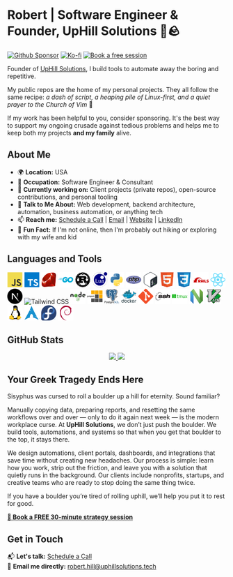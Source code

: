 # Robert | Software Engineer & Founder, UpHill Solutions 🤜🪨
[![Github Sponsor](https://img.shields.io/badge/GitHub%20Sponsor-❤️-steelblue?logo=github&style=for-the-badge)](https://github.com/sponsors/uhs-robert) 
[![Ko-fi](https://img.shields.io/badge/ko--fi-buy%20me%20a%20coffee-darkolivegreen?logo=ko-fi&logoColor=white&style=for-the-badge)](https://ko-fi.com/uphillsolutions)
[![Book a free session](https://img.shields.io/badge/📆%20Book%20a%20Session-Free%2030%20Minutes-indianred?style=for-the-badge)](https://uphillsolutions.tech/contact-us/)


Founder of [UpHill Solutions](https://uphillsolutions.tech), I build tools to automate away the boring and repetitive.

My public repos are the home of my personal projects. They all follow the same recipe: _a dash of script, a heaping pile of Linux-first, and a quiet prayer to the Church of Vim_ 🙏

If my work has been helpful to you, consider sponsoring. It's the best way to support my ongoing crusade against tedious problems and helps me to keep both my projects **and my family** alive.

## About Me

- 🌍 **Location:** USA
- 💼 **Occupation:** Software Engineer & Consultant
- 🔭 **Currently working on:** Client projects (private repos), open-source contributions, and personal tooling
- 🧠 **Talk to Me About:** Web development, backend architecture, automation, business automation, or anything tech  
- 📫 **Reach me:** [Schedule a Call](https://uphillsolutions.tech/contact-us/) | [Email](mailto:robert.hill@uphillsolutions.tech) | [Website](https://uphillsolutions.tech) | [LinkedIn](https://www.linkedin.com/in/robert-hill-a6a189125/)
- 🥾 **Fun Fact:** If I'm not online, then I'm probably out hiking or exploring with my wife and kid
  
## Languages and Tools

<p align="left">
  <!-- Core Languages -->
  <img src="https://raw.githubusercontent.com/devicons/devicon/master/icons/javascript/javascript-original.svg" alt="JavaScript" width="35" height="35"/>
  <img src="https://raw.githubusercontent.com/devicons/devicon/master/icons/typescript/typescript-original.svg" alt="TypeScript" width="35" height="35"/>
  <img src="https://raw.githubusercontent.com/devicons/devicon/master/icons/ruby/ruby-original.svg" alt="Ruby" width="35" height="35"/>
  <img src="https://raw.githubusercontent.com/devicons/devicon/master/icons/go/go-original-wordmark.svg" alt="Go" width="35" height="35"/>
  <img src="https://raw.githubusercontent.com/devicons/devicon/master/icons/rust/rust-original.svg" alt="Rust" width="35" height="35"/>
  <img src="https://raw.githubusercontent.com/devicons/devicon/master/icons/lua/lua-original.svg" alt="Lua" width="35" height="35"/>
  <img src="https://raw.githubusercontent.com/devicons/devicon/master/icons/python/python-original.svg" alt="Python" width="35" height="35"/>
  <img src="https://raw.githubusercontent.com/devicons/devicon/master/icons/php/php-original.svg" alt="PHP" width="35" height="35"/>
  <img src="https://raw.githubusercontent.com/devicons/devicon/master/icons/bash/bash-original.svg" alt="Shell" width="35" height="35"/>

  <!-- Web & Frontend -->
  <img src="https://raw.githubusercontent.com/devicons/devicon/master/icons/html5/html5-original.svg" alt="HTML5" width="35" height="35"/>
  <img src="https://raw.githubusercontent.com/devicons/devicon/master/icons/css3/css3-original.svg" alt="CSS3" width="35" height="35"/>
  <img src="https://raw.githubusercontent.com/devicons/devicon/master/icons/rails/rails-plain-wordmark.svg" alt="RubyRails" width="35" height="35"/>
  <img src="https://raw.githubusercontent.com/devicons/devicon/master/icons/react/react-original.svg" alt="React" width="35" height="35"/>
  <img src="https://raw.githubusercontent.com/devicons/devicon/master/icons/nextjs/nextjs-original.svg" alt="Nextjs" width="35" height="35"/>
  <img src="https://www.vectorlogo.zone/logos/tailwindcss/tailwindcss-icon.svg" alt="Tailwind CSS" width="35" height="35"/>
  <img src="https://raw.githubusercontent.com/devicons/devicon/master/icons/nodejs/nodejs-original-wordmark.svg" alt="Node.js" width="35" height="35"/>
  <img src="https://raw.githubusercontent.com/devicons/devicon/master/icons/pnpm/pnpm-original-wordmark.svg" alt="pnpm" width="35" height="35"/>

  <!-- Development Tools -->
  <img src="https://raw.githubusercontent.com/devicons/devicon/master/icons/postgresql/postgresql-original-wordmark.svg" alt="PostgreSQL" width="35" height="35"/>
  <img src="https://raw.githubusercontent.com/devicons/devicon/master/icons/docker/docker-original-wordmark.svg" alt="Docker" width="35" height="35"/>
  <img src="https://raw.githubusercontent.com/devicons/devicon/master/icons/git/git-original.svg" alt="Git" width="35" height="35"/>
  <img src="https://raw.githubusercontent.com/devicons/devicon/master/icons/ssh/ssh-original-wordmark.svg" alt="SSH" width="35" height="35"/>
  <img src="https://raw.githubusercontent.com/devicons/devicon/master/icons/tmux/tmux-plain-wordmark.svg" alt="Tmux" width="35" height="35"/>

  <!-- Editors -->
  <img src="https://raw.githubusercontent.com/devicons/devicon/master/icons/neovim/neovim-original.svg" alt="Neovim" width="35" height="35"/>
  <img src="https://raw.githubusercontent.com/devicons/devicon/master/icons/vim/vim-original.svg" alt="Vim" width="35" height="35"/>

  <!-- Operating Systems -->
  <img src="https://raw.githubusercontent.com/devicons/devicon/master/icons/linux/linux-original.svg" alt="Linux" width="35" height="35"/>
  <img src="https://raw.githubusercontent.com/devicons/devicon/master/icons/archlinux/archlinux-original.svg" alt="ArchLinux" width="35" height="35"/>
  <img src="https://raw.githubusercontent.com/devicons/devicon/master/icons/fedora/fedora-original.svg" alt="Fedora" width="35" height="35"/>
  <img src="https://raw.githubusercontent.com/devicons/devicon/master/icons/debian/debian-original.svg" alt="Debian" width="35" height="35"/>
</p>


## GitHub Stats

<p align=center >
  <a href="https://github.com/uhs-robert">
    <img height="180em" src="https://github-readme-stats-eight-theta.vercel.app/api?username=uhs-robert&show_icons=true&theme=ayu-mirage&include_all_commits=true&count_private=true"/>
    <img height="180em" src="https://github-readme-stats-eight-theta.vercel.app/api/top-langs/?username=uhs-robert&layout=compact&langs_count=8&theme=ayu-mirage&count_private=true"/>
  </a>
</p>


## Your Greek Tragedy Ends Here

Sisyphus was cursed to roll a boulder up a hill for eternity. Sound familiar?

Manually copying data, preparing reports, and resetting the same workflows over and over — only to do it again next week — is the modern workplace curse. At **UpHill Solutions**, we don’t just push the boulder. We build tools, automations, and systems so that when you get that boulder to the top, it stays there.

We design automations, client portals, dashboards, and integrations that save time without creating new headaches. Our process is simple: learn how you work, strip out the friction, and leave you with a solution that quietly runs in the background. Our clients include nonprofits, startups, and creative teams who are ready to stop doing the same thing twice. 

If you have a boulder you’re tired of rolling uphill, we’ll help you put it to rest for good.

**[📆 Book a FREE 30-minute strategy session](https://uphillsolutions.tech/contact-us/)**

## Get in Touch

📬 **Let's talk:** [Schedule a Call](https://uphillsolutions.tech/contact-us/)  
💌 **Email me directly:** robert.hill@uphillsolutions.tech  
